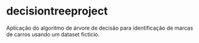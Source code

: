 # decisiontreeproject
Aplicação do algoritmo de árvore de decisão para identificação de marcas de carros usando um dataset ficticio.

